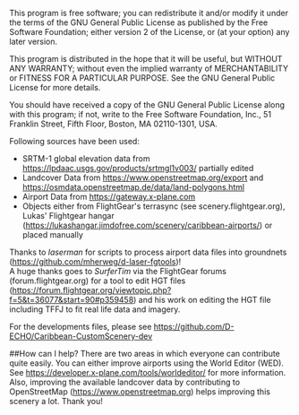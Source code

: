 This program is free software; you can redistribute it and/or
modify it under the terms of the GNU General Public License
as published by the Free Software Foundation; either version 2
of the License, or (at your option) any later version.

This program is distributed in the hope that it will be useful,
but WITHOUT ANY WARRANTY; without even the implied warranty of
MERCHANTABILITY or FITNESS FOR A PARTICULAR PURPOSE.  See the
GNU General Public License for more details.

You should have received a copy of the GNU General Public License
along with this program; if not, write to the Free Software
Foundation, Inc., 51 Franklin Street, Fifth Floor, Boston, MA  02110-1301, USA.
 
Following sources have been used:

* SRTM-1 global elevation data from https://lpdaac.usgs.gov/products/srtmgl1v003/ partially edited
* Landcover Data from https://www.openstreetmap.org/export and https://osmdata.openstreetmap.de/data/land-polygons.html
* Airport Data from https://gateway.x-plane.com
* Objects either from FlightGear's terrasync (see scenery.flightgear.org), Lukas' Flightgear hangar (https://lukashangar.jimdofree.com/scenery/caribbean-airports/) or placed manually

Thanks to _laserman_ for scripts to process airport data files into groundnets (https://github.com/mherweg/d-laser-fgtools)!  
A huge thanks goes to _SurferTim_ via the FlightGear forums (forum.flightgear.org) for a tool to edit HGT files (https://forum.flightgear.org/viewtopic.php?f=5&t=36077&start=90#p359458) and his work on editing the HGT file including TFFJ to fit real life data and imagery.

For the developments files, please see https://github.com/D-ECHO/Caribbean-CustomScenery-dev

##How can I help?
There are two areas in which everyone can contribute quite easily.
You can either improve airports using the World Editor (WED). See https://developer.x-plane.com/tools/worldeditor/ for more information.
Also, improving the available landcover data by contributing to OpenStreetMap (https://www.openstreetmap.org) helps improving this scenery a lot.
Thank you!
